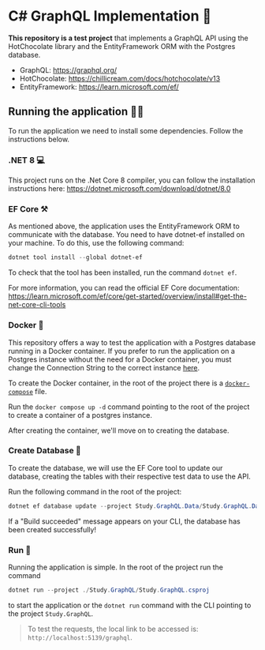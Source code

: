 # C# GraphQL Implementation 🎯

**This repository is a test project** that implements a GraphQL API using the HotChocolate library and the EntityFramework ORM with the Postgres database.
* GraphQL: https://graphql.org/
* HotChocolate: https://chillicream.com/docs/hotchocolate/v13
* EntityFramework: https://learn.microsoft.com/ef/

## Running the application 🏃‍♂️
To run the application we need to install some dependencies. Follow the instructions below.

### .NET 8 💻
This project runs on the .Net Core 8 compiler, you can follow the installation instructions here: https://dotnet.microsoft.com/download/dotnet/8.0

### EF Core ⚒️
As mentioned above, the application uses the EntityFramework ORM to communicate with the database. You need to have dotnet-ef installed on your machine. To do this, use the following command:
```ps1
dotnet tool install --global dotnet-ef
```
To check that the tool has been installed, run the command `dotnet ef`.

For more information, you can read the official EF Core documentation: https://learn.microsoft.com/ef/core/get-started/overview/install#get-the-net-core-cli-tools

### Docker 🐳
This repository offers a way to test the application with a Postgres database running in a Docker container. 
If you prefer to run the application on a Postgres instance without the need for a Docker container, you must change the Connection String to the correct instance 
[here](https://github.com/vithortinti/csharp-graphql-impl/blob/74bc98234e05ffe41d549c6348557f73af29c3c2/Study.GraphQL/appsettings.json#L9).

To create the Docker container, in the root of the project there is a [`docker-compose`](https://github.com/vithortinti/csharp-graphql-impl/blob/main/docker-compose.yaml) file.

Run the `docker compose up -d` command pointing to the root of the project to create a container of a postgres instance.

After creating the container, we'll move on to creating the database.

### Create Database 🎲
To create the database, we will use the EF Core tool to update our database, creating the tables with their respective test data to use the API.

Run the following command in the root of the project:
```ps1
dotnet ef database update --project Study.GraphQL.Data/Study.GraphQL.Data.csproj --startup-project Study.GraphQL/Study.GraphQL.csproj --context Study.GraphQL.Data.Context.AppDbContext --configuration Debug 20240709071224_InitialMigration
```
If a "Build succeeded" message appears on your CLI, the database has been created successfully!

### Run 💨
Running the application is simple. In the root of the project run the command
```ps1
dotnet run --project ./Study.GraphQL/Study.GraphQL.csproj
```
to start the application or the `dotnet run` command with the CLI pointing to the project `Study.GraphQL`.

> To test the requests, the local link to be accessed is: `http://localhost:5139/graphql`.
